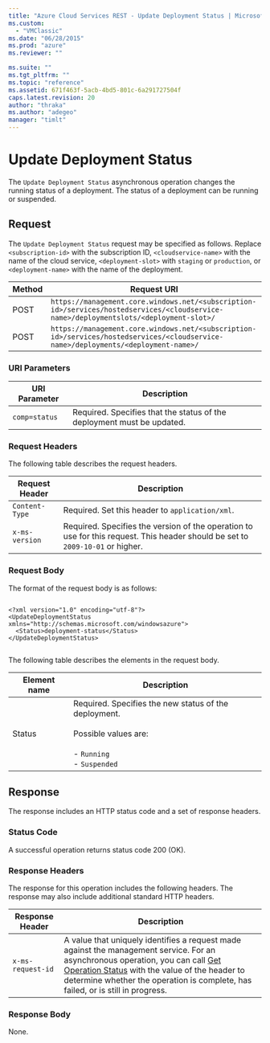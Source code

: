 ```yaml
---
title: "Azure Cloud Services REST - Update Deployment Status | Microsoft Docs"
ms.custom: 
  - "VMClassic"
ms.date: "06/28/2015"
ms.prod: "azure"
ms.reviewer: ""

ms.suite: ""
ms.tgt_pltfrm: ""
ms.topic: "reference"
ms.assetid: 671f463f-5acb-4bd5-801c-6a291727504f
caps.latest.revision: 20
author: "thraka"
ms.author: "adegeo"
manager: "timlt"
---
```

# Update Deployment Status
The `Update Deployment Status` asynchronous operation changes the running status of a deployment. The status of a deployment can be running or suspended.  
  
## Request  
 The `Update Deployment Status` request may be specified as follows. Replace `<subscription-id>` with the subscription ID, `<cloudservice-name>` with the name of the cloud service, `<deployment-slot>` with `staging` or `production`, or `<deployment-name>` with the name of the deployment.  
  
|Method|Request URI|  
|------------|-----------------|  
|POST|`https://management.core.windows.net/<subscription-id>/services/hostedservices/<cloudservice-name>/deploymentslots/<deployment-slot>/`|  
|POST|`https://management.core.windows.net/<subscription-id>/services/hostedservices/<cloudservice-name>/deployments/<deployment-name>/`|  
  
### URI Parameters  
  
|URI Parameter|Description|  
|-------------------|-----------------|  
|`comp=status`|Required. Specifies that the status of the deployment must be updated.|  
  
### Request Headers  
 The following table describes the request headers.  
  
|Request Header|Description|  
|--------------------|-----------------|  
|`Content-Type`|Required. Set this header to `application/xml`.|  
|`x-ms-version`|Required. Specifies the version of the operation to use for this request. This header should be set to `2009-10-01` or higher.|  
  
### Request Body  
 The format of the request body is as follows:  
  
```  
  
<?xml version="1.0" encoding="utf-8"?>  
<UpdateDeploymentStatus xmlns="http://schemas.microsoft.com/windowsazure">  
  <Status>deployment-status</Status>  
</UpdateDeploymentStatus>  
  
```  
  
 The following table describes the elements in the request body.  
  
|Element name|Description|  
|------------------|-----------------|  
|Status|Required. Specifies the new status of the deployment.<br /><br /> Possible values are:<br /><br /> -   `Running`<br />-   `Suspended`|  
  
## Response  
 The response includes an HTTP status code and a set of response headers.  
  
### Status Code  
 A successful operation returns status code 200 (OK).  
  
### Response Headers  
 The response for this operation includes the following headers. The response may also include additional standard HTTP headers.  
  
|Response Header|Description|  
|---------------------|-----------------|  
|`x-ms-request-id`|A value that uniquely identifies a request made against the management service. For an asynchronous operation, you can call [Get Operation Status](https://msdn.microsoft.com/library/azure/1215ece5-cbef-4a85-a3db-ab6c20c2c6df) with the value of the header to determine whether the operation is complete, has failed, or is still in progress.|  
  
### Response Body  
 None.